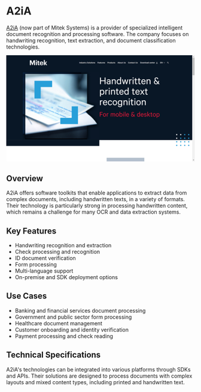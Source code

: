 # A2iA

[A2iA](https://www.a2ia.com/en) (now part of Mitek Systems) is a provider of specialized intelligent document recognition and processing software. The company focuses on handwriting recognition, text extraction, and document classification technologies.

![A2iA, a Mitek Company](./assets/a2ia.png)

## Overview

A2iA offers software toolkits that enable applications to extract data from complex documents, including handwritten texts, in a variety of formats. Their technology is particularly strong in processing handwritten content, which remains a challenge for many OCR and data extraction systems.

## Key Features

- Handwriting recognition and extraction
- Check processing and recognition
- ID document verification
- Form processing
- Multi-language support
- On-premise and SDK deployment options

## Use Cases

- Banking and financial services document processing
- Government and public sector form processing
- Healthcare document management
- Customer onboarding and identity verification
- Payment processing and check reading

## Technical Specifications

A2iA's technologies can be integrated into various platforms through SDKs and APIs. Their solutions are designed to process documents with complex layouts and mixed content types, including printed and handwritten text.

